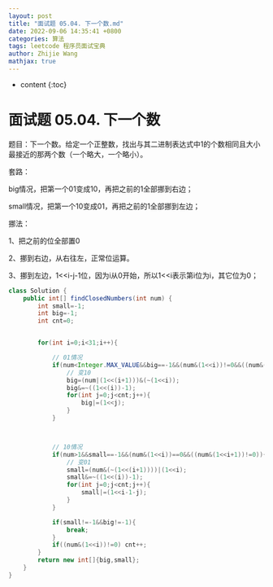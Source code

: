 ```yaml
---
layout: post
title: "面试题 05.04. 下一个数.md"
date: 2022-09-06 14:35:41 +0800
categories: 算法
tags: leetcode 程序员面试宝典
author: Zhijie Wang
mathjax: true
---
```



* content
{:toc}














# 面试题 05.04. 下一个数

题目：下一个数。给定一个正整数，找出与其二进制表达式中1的个数相同且大小最接近的那两个数（一个略大，一个略小）。

套路：

big情况，把第一个01变成10，再把之前的1全部挪到右边；

small情况，把第一个10变成01，再把之前的1全部挪到左边；

挪法：

1、把之前的位全部置0

2、挪到右边，从右往左，正常位运算。

3、挪到左边，1<<i-j-1位，因为i从0开始，所以1<<i表示第i位为i，其它位为0；



```java
class Solution {
    public int[] findClosedNumbers(int num) {
        int small=-1;
        int big=-1;
        int cnt=0;


        for(int i=0;i<31;i++){

            // 01情况
            if(num<Integer.MAX_VALUE&&big==-1&&(num&(1<<i))!=0&&((num&(1<<i+1))==0)){
                // 变10
                big=(num|(1<<(i+1)))&(~(1<<i));
                big&=~((1<<(i))-1);
                for(int j=0;j<cnt;j++){
                    big|=(1<<j);
                }
            }



            // 10情况
            if(num>1&&small==-1&&(num&(1<<i))==0&&((num&(1<<i+1))!=0)){
                // 变01
                small=(num&(~(1<<(i+1))))|(1<<i);
                small&=~((1<<(i))-1);
                for(int j=0;j<cnt;j++){
                    small|=(1<<i-1-j);
                }
            }

            if(small!=-1&&big!=-1){
                break;
            }
            if((num&(1<<i))!=0) cnt++;
        }
        return new int[]{big,small};
    }
}
```
